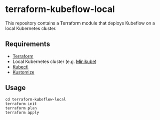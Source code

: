# terraform-kubeflow-local

This repository contains a Terraform module that deploys Kubeflow on a local Kubernetes cluster.

## Requirements

- [Terraform](https://www.terraform.io/downloads.html)
- Local Kubernetes cluster (e.g. [Minikube](https://minikube.sigs.k8s.io/docs/start/))
- [Kubectl](https://kubernetes.io/docs/tasks/tools/install-kubectl/)
- [Kustomize](https://kubectl.docs.kubernetes.io/installation/kustomize/)

## Usage

```
cd terraform-kubeflow-local
terraform init
terraform plan
terraform apply
```



